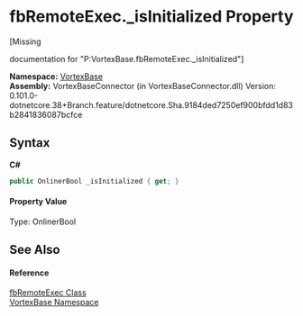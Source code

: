 # fbRemoteExec._isInitialized Property 
 

\[Missing <summary> documentation for "P:VortexBase.fbRemoteExec._isInitialized"\]

**Namespace:**&nbsp;<a href="N_VortexBase.md">VortexBase</a><br />**Assembly:**&nbsp;VortexBaseConnector (in VortexBaseConnector.dll) Version: 0.101.0-dotnetcore.38+Branch.feature/dotnetcore.Sha.9184ded7250ef900bfdd1d83b2841836087bcfce

## Syntax

**C#**<br />
``` C#
public OnlinerBool _isInitialized { get; }
```


#### Property Value
Type: OnlinerBool

## See Also


#### Reference
<a href="T_VortexBase_fbRemoteExec.md">fbRemoteExec Class</a><br /><a href="N_VortexBase.md">VortexBase Namespace</a><br />